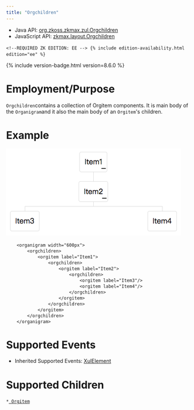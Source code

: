 ```yaml
---
title: "Orgchildren"
---
```



- Java API: [org.zkoss.zkmax.zul.Orgchildren](https://www.zkoss.org/javadoc/latest/zk/org/zkoss/zkmax/zul/Orgchildren.html)
- JavaScript API: [zkmax.layout.Orgchildren](https://www.zkoss.org/javadoc/latest/jsdoc/classes/zkmax.layout.Orgchildren.html)

`<!--REQUIRED ZK EDITION: EE -->
{% include edition-availability.html edition="ee" %}`

{% include version-badge.html version=8.6.0 %}

# Employment/Purpose

`Orgchildren`contains a collection of Orgitem components. It is main
body of the `Organigram`and it also the main body of an `Orgitem`'s
children.

# Example

![](/zk_component_ref/images/Orgchildren_example.png)

        <organigram width="600px">
            <orgchildren>
                <orgitem label="Item1">
                    <orgchildren>
                        <orgitem label="Item2">
                            <orgchildren>
                                <orgitem label="Item3"/>
                                <orgitem label="Item4"/>
                            </orgchildren>
                        </orgitem>
                    </orgchildren>
                </orgitem>
            </orgchildren>
        </organigram>

# Supported Events

- Inherited Supported Events: [ XulElement]({{site.baseurl}}/zk_component_ref/xulelement#Supported_Events)

# Supported Children

`*`[` Orgitem`]({{site.baseurl}}/zk_component_ref/orgitem)



